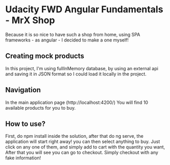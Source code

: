 # Udacity FWD Angular Fundamentals - MrX Shop
Because it is so nice to have such a shop from home, using SPA frameworks - as angular - I decided to make a one myself!

## Creating mock products
In this project, I'm using fullInMemory database, by using an external api and saving it in JSON format so I could load it locally in the project.

## Navigation
In the main application page (http://localhost:4200/) You will find 10 available products for you to buy.

## How to use?
First, do npm install inside the solution, after that do ng serve, the application will start right away! you can then select anything to buy.
Just click on any one of them, and simply add to cart with the quantity you want, After that you will see you can go to checkout. Simply checkout with any fake information!